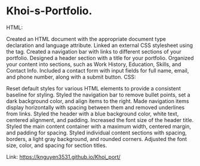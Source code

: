 # Khoi-s-Portfolio.
HTML:

Created an HTML document with the appropriate document type declaration and language attribute.
Linked an external CSS stylesheet using the <link> tag.
Created a navigation bar with links to different sections of your portfolio.
Designed a header section with a title for your portfolio.
Organized your content into sections, such as Work History, Education, Skills, and Contact Info.
Included a contact form with input fields for full name, email, and phone number, along with a submit button.
CSS:

Reset default styles for various HTML elements to provide a consistent baseline for styling.
Styled the navigation bar to remove bullet points, set a dark background color, and align items to the right.
Made navigation items display horizontally with spacing between them and removed underlines from links.
Styled the header with a blue background color, white text, centered alignment, and padding.
Increased the font size of the header title.
Styled the main content container with a maximum width, centered margin, and padding for spacing.
Styled individual content sections with spacing, borders, a light gray background, and rounded corners.
Adjusted the font size, color, and spacing for section titles.

Link: https://knguyen3531.github.io/Khoi_port/
